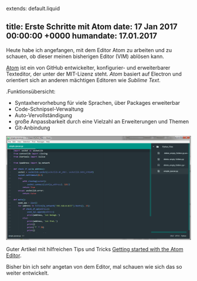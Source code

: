 extends: default.liquid

title: Erste Schritte mit Atom
date:       17 Jan 2017 00:00:00 +0000
humandate:  17.01.2017
---

Heute habe ich angefangen, mit dem Editor Atom zu arbeiten und zu schauen, ob dieser meinen bisherigen Editor (VIM) ablösen kann.

[Atom](https://atom.io/) ist ein von GitHub entwickelter, konfigurier- und erweiterbarer Texteditor, der unter der MIT-Lizenz steht. *Atom* basiert auf Electron und orientiert sich an anderen mächtigen Editoren wie *Sublime Text*.

.Funktionsübersicht:
* Syntaxhervorhebung für viele Sprachen, über Packages erweiterbar
* Code-Schnipsel-Verwaltung
* Auto-Vervollständigung
* große Anpassbarkeit durch eine Vielzahl an Erweiterungen und Themen
* Git-Anbindung

![/img/atom_editor_simpleview.png](/img/atom_editor_simpleview.png)

Guter Artikel mit hilfreichen Tips und Tricks
[Getting started with the Atom Editor](http://blog.blakesimpson.co.uk/read/84-getting-started-with-the-atom-editor-and-tips-for-switching-from-vim-).

Bisher bin ich sehr angetan von dem Editor, mal schauen wie sich das so weiter entwickelt.
